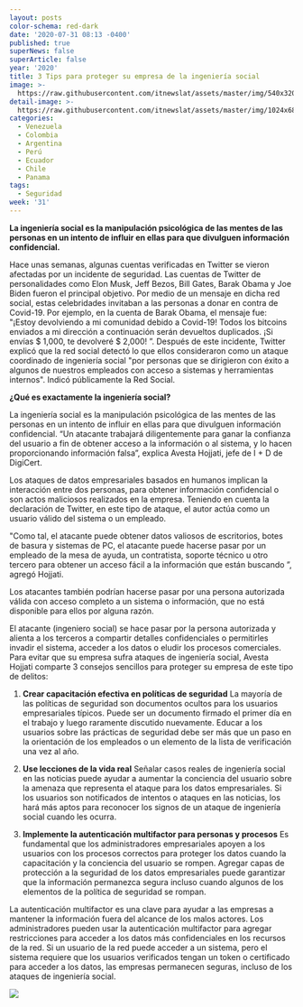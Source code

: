 ```yaml
---
layout: posts
color-schema: red-dark
date: '2020-07-31 08:13 -0400'
published: true
superNews: false
superArticle: false
year: '2020'
title: 3 Tips para proteger su empresa de la ingeniería social
image: >-
  https://raw.githubusercontent.com/itnewslat/assets/master/img/540x320/Ingenieria-Social-p.jpg
detail-image: >-
  https://raw.githubusercontent.com/itnewslat/assets/master/img/1024x680/Ingenieria-Social-g.jpg
categories:
  - Venezuela
  - Colombia
  - Argentina
  - Perú
  - Ecuador
  - Chile
  - Panama
tags:
  - Seguridad
week: '31'
---
```

**La ingeniería social es la manipulación psicológica de las mentes de las personas en un intento de influir en ellas para que divulguen información confidencial.**
 
Hace unas semanas, algunas cuentas verificadas en Twitter se vieron afectadas por un incidente de seguridad. Las cuentas de Twitter de personalidades como Elon Musk, Jeff Bezos, Bill Gates, Barak Obama y Joe Biden fueron el principal objetivo. Por medio de un mensaje en dicha red social, estas celebridades invitaban a las personas a donar en contra de Covid-19. Por ejemplo, en la cuenta de Barak Obama, el mensaje fue: "¡Estoy devolviendo a mi comunidad debido a Covid-19! Todos los bitcoins enviados a mi dirección a continuación serán devueltos duplicados. ¡Si envías $ 1,000, te devolveré $ 2,000! ”. Después de este incidente, Twitter explicó que la red social detectó lo que ellos consideraron como un ataque coordinado de ingeniería social "por personas que se dirigieron con éxito a algunos de nuestros empleados con acceso a sistemas y herramientas internos". Indicó públicamente la Red Social.
 
**¿Qué es exactamente la ingeniería social?**
 
La ingeniería social es la manipulación psicológica de las mentes de las personas en un intento de influir en ellas para que divulguen información confidencial. “Un atacante trabajará diligentemente para ganar la confianza del usuario a fin de obtener acceso a la información o al sistema, y lo hacen proporcionando información falsa”, explica Avesta Hojjati, jefe de I + D de DigiCert.
 
Los ataques de datos empresariales basados en humanos implican la interacción entre dos personas, para obtener información confidencial o son actos maliciosos realizados en la empresa. Teniendo en cuenta la declaración de Twitter, en este tipo de ataque, el autor actúa como un usuario válido del sistema o un empleado.
 
"Como tal, el atacante puede obtener datos valiosos de escritorios, botes de basura y sistemas de PC, el atacante puede hacerse pasar por un empleado de la mesa de ayuda, un contratista, soporte técnico u otro tercero para obtener un acceso fácil a la información que están buscando ”, agregó Hojjati.
 
Los atacantes también podrían hacerse pasar por una persona autorizada válida con acceso completo a un sistema o información, que no está disponible para ellos por alguna razón.
 
El atacante (ingeniero social) se hace pasar por la persona autorizada y alienta a los terceros a compartir detalles confidenciales o permitirles invadir el sistema, acceder a los datos o eludir los procesos comerciales. Para evitar que su empresa sufra ataques de ingeniería social, Avesta Hojjati comparte 3 consejos sencillos para proteger su empresa de este tipo de delitos:
 
 
1. **Crear capacitación efectiva en políticas de seguridad**
La mayoría de las políticas de seguridad son documentos ocultos para los usuarios empresariales típicos. Puede ser un documento firmado el primer día en el trabajo y luego raramente discutido nuevamente. Educar a los usuarios sobre las prácticas de seguridad debe ser más que un paso en la orientación de los empleados o un elemento de la lista de verificación una vez al año.
 
2. **Use lecciones de la vida real**
Señalar casos reales de ingeniería social en las noticias puede ayudar a aumentar la conciencia del usuario sobre la amenaza que representa el ataque para los datos empresariales. Si los usuarios son notificados de intentos o ataques en las noticias, los hará más aptos para reconocer los signos de un ataque de ingeniería social cuando les ocurra.
 
3. **Implemente la autenticación multifactor para personas y procesos**
Es fundamental que los administradores empresariales apoyen a los usuarios con los procesos correctos para proteger los datos cuando la capacitación y la conciencia del usuario se rompen. Agregar capas de protección a la seguridad de los datos empresariales puede garantizar que la información permanezca segura incluso cuando algunos de los elementos de la política de seguridad se rompan.
 
La autenticación multifactor es una clave para ayudar a las empresas a mantener la información fuera del alcance de los malos actores. Los administradores pueden usar la autenticación multifactor para agregar restricciones para acceder a los datos más confidenciales en los recursos de la red. Si un usuario de la red puede acceder a un sistema, pero el sistema requiere que los usuarios verificados tengan un token o certificado para acceder a los datos, las empresas permanecen seguras, incluso de los ataques de ingeniería social.

<img src="https://tracker.metricool.com/c3po.jpg?hash=56f88a41e39ab42c063cc51676587a04"/>